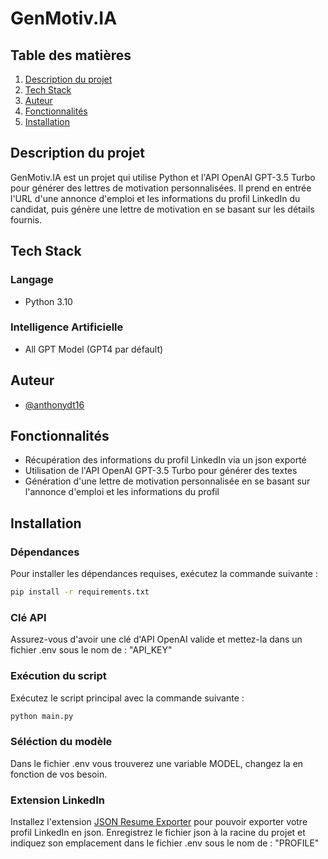 # GenMotiv.IA

## Table des matières
1. [Description du projet](#description-du-projet)
2. [Tech Stack](#tech-stack)
3. [Auteur](#auteur)
4. [Fonctionnalités](#fonctionnalités)
5. [Installation](#installation)

## Description du projet

GenMotiv.IA est un projet qui utilise Python et l'API OpenAI GPT-3.5 Turbo pour générer des lettres de motivation personnalisées. Il prend en entrée l'URL d'une annonce d'emploi et les informations du profil LinkedIn du candidat, puis génère une lettre de motivation en se basant sur les détails fournis.

## Tech Stack

### Langage
- Python 3.10

### Intelligence Artificielle
- All GPT Model (GPT4  par défault)

## Auteur
- [@anthonydt16](https://github.com/Anthonydt16)

## Fonctionnalités
- Récupération des informations du profil LinkedIn via un json exporté
- Utilisation de l'API OpenAI GPT-3.5 Turbo pour générer des textes
- Génération d'une lettre de motivation personnalisée en se basant sur l'annonce d'emploi et les informations du profil

## Installation

### Dépendances
Pour installer les dépendances requises, exécutez la commande suivante :
```bash
pip install -r requirements.txt
```

### Clé API
Assurez-vous d'avoir une clé d'API OpenAI valide et mettez-la dans un fichier .env sous le nom de : "API_KEY"


### Exécution du script
Exécutez le script principal avec la commande suivante :
```bash
python main.py
```

### Séléction du modèle
Dans le fichier .env vous trouverez une variable MODEL, changez la en fonction de vos besoin.

### Extension LinkedIn
Installez l'extension [JSON Resume Exporter](https://chromewebstore.google.com/detail/json-resume-exporter/caobgmmcpklomkcckaenhjlokpmfbdec) pour pouvoir exporter votre profil LinkedIn en json. Enregistrez le fichier json à la racine du projet et indiquez son emplacement dans le fichier .env sous le nom de : "PROFILE"

